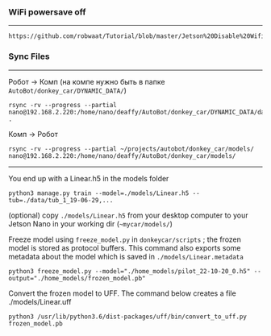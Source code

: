 

### WiFi powersave off
___
    
    https://github.com/robwaat/Tutorial/blob/master/Jetson%20Disable%20Wifi%20Power%20Management.md
    

### Sync Files
___


Робот -> Комп (на компе нужно быть в папке `AutoBot/donkey_car/DYNAMIC_DATA/`)

    rsync -rv --progress --partial nano@192.168.2.220:/home/nano/deaffy/AutoBot/donkey_car/DYNAMIC_DATA/data .


Комп -> Робот
    
    rsync -rv --progress --partial ~/projects/autobot/donkey_car/models/ nano@192.168.2.220:/home/nano/deaffy/AutoBot/donkey_car/models/
    
___

You end up with a Linear.h5 in the models folder

    python3 manage.py train --model=./models/Linear.h5 --tub=./data/tub_1_19-06-29,...

(optional) copy `./models/Linear.h5` from your desktop computer to your Jetson Nano in your working dir (`~mycar/models/`)

Freeze model using `freeze_model.py` in `donkeycar/scripts` ; the frozen model is stored as protocol buffers.
This command also exports some metadata about the model which is saved in `./models/Linear.metadata`

    python3 freeze_model.py --model="./home_models/pilot_22-10-20_0.h5" --output="./home_models/frozen_model.pb"

Convert the frozen model to UFF. The command below creates a file ./models/Linear.uff

    python3 /usr/lib/python3.6/dist-packages/uff/bin/convert_to_uff.py frozen_model.pb
